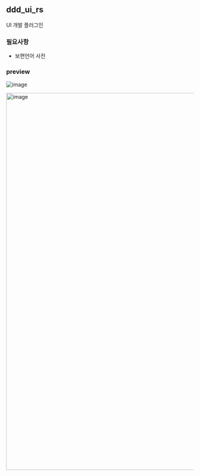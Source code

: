 ## ddd_ui_rs

UI 개발 플러그인

### 필요사항

- 보편언어 사전

### preview

![image](https://github.com/kimjooyoon/ddd_ui_rs/assets/115961382/31fb9b54-41e8-4c1c-bec7-761e3a6d7569)



<img width="1013" alt="image" src="https://github.com/kimjooyoon/ddd_ui_rs/assets/115961382/c6079a4a-6086-4047-a942-853dd645fd7f">
